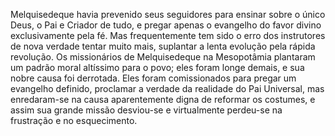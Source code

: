 ﻿Melquisedeque havia prevenido seus seguidores para ensinar sobre o único Deus, o Pai e Criador de tudo, e pregar apenas o evangelho do favor divino exclusivamente pela fé. Mas frequentemente tem sido o erro dos instrutores de nova verdade tentar muito mais, suplantar a lenta evolução pela rápida revolução. Os missionários de Melquisedeque na Mesopotâmia plantaram um padrão moral altíssimo para o povo; eles foram longe demais, e sua nobre causa foi derrotada. Eles foram comissionados para pregar um evangelho definido, proclamar a verdade da realidade do Pai Universal, mas enredaram-se na causa aparentemente digna de reformar os costumes, e assim sua grande missão desviou-se e virtualmente perdeu-se na frustração e no esquecimento.